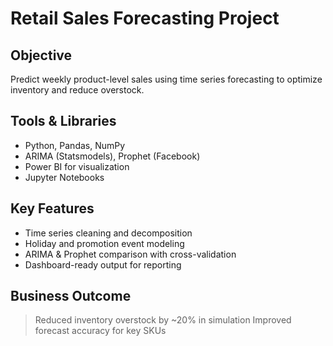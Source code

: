 # Retail Sales Forecasting Project

## Objective
Predict weekly product-level sales using time series forecasting to optimize inventory and reduce overstock.

##  Tools & Libraries
- Python, Pandas, NumPy
- ARIMA (Statsmodels), Prophet (Facebook)
- Power BI for visualization
- Jupyter Notebooks

## Key Features
- Time series cleaning and decomposition
- Holiday and promotion event modeling
- ARIMA & Prophet comparison with cross-validation
- Dashboard-ready output for reporting

## Business Outcome
> Reduced inventory overstock by ~20% in simulation
> Improved forecast accuracy for key SKUs

